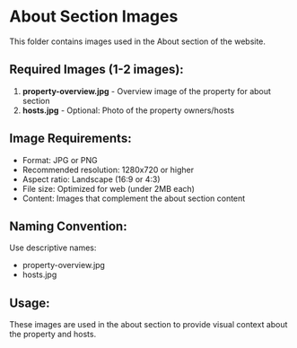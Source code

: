 # About Section Images

This folder contains images used in the About section of the website.

## Required Images (1-2 images):
1. **property-overview.jpg** - Overview image of the property for about section
2. **hosts.jpg** - Optional: Photo of the property owners/hosts

## Image Requirements:
- Format: JPG or PNG
- Recommended resolution: 1280x720 or higher
- Aspect ratio: Landscape (16:9 or 4:3)
- File size: Optimized for web (under 2MB each)
- Content: Images that complement the about section content

## Naming Convention:
Use descriptive names:
- property-overview.jpg
- hosts.jpg

## Usage:
These images are used in the about section to provide visual context about the property and hosts.